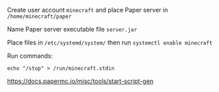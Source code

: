 Create user account `minecraft` and place Paper server in `/home/minecraft/paper`

Name Paper server executable file `server.jar`

Place files in `/etc/systemd/system/` then run `systemctl enable minecraft`

Run commands:
```
echo "/stop" > /run/minecraft.stdin
```

<https://docs.papermc.io/misc/tools/start-script-gen>
